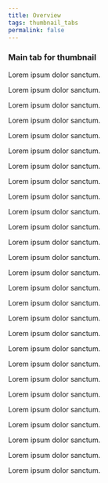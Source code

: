 ```yaml
---
title: Overview
tags: thumbnail_tabs
permalink: false
---
```


### Main tab for thumbnail

Lorem ipsum dolor sanctum.

Lorem ipsum dolor sanctum.

Lorem ipsum dolor sanctum.

Lorem ipsum dolor sanctum.

Lorem ipsum dolor sanctum.

Lorem ipsum dolor sanctum.

Lorem ipsum dolor sanctum.

Lorem ipsum dolor sanctum.

Lorem ipsum dolor sanctum.

Lorem ipsum dolor sanctum.

Lorem ipsum dolor sanctum.

Lorem ipsum dolor sanctum.

Lorem ipsum dolor sanctum.

Lorem ipsum dolor sanctum.

Lorem ipsum dolor sanctum.

Lorem ipsum dolor sanctum.

Lorem ipsum dolor sanctum.

Lorem ipsum dolor sanctum.

Lorem ipsum dolor sanctum.

Lorem ipsum dolor sanctum.

Lorem ipsum dolor sanctum.

Lorem ipsum dolor sanctum.

Lorem ipsum dolor sanctum.

Lorem ipsum dolor sanctum.

Lorem ipsum dolor sanctum.

Lorem ipsum dolor sanctum.

Lorem ipsum dolor sanctum.
